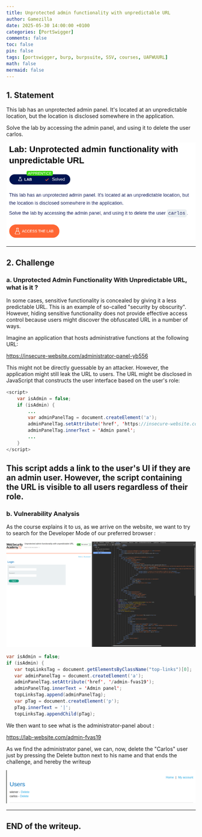 ```yaml
---
title: Unprotected admin functionality with unpredictable URL
author: Gamezilla
date: 2025-05-30 14:00:00 +0100
categories: [PortSwigger]
comments: false
toc: false
pin: false
tags: [portswigger, burp, burpsuite, SSV, courses, UAFWUURL]
math: false
mermaid: false
---
```


## 1. Statement

This lab has an unprotected admin panel. It's located at an unpredictable location, but the location is disclosed somewhere in the application.

Solve the lab by accessing the admin panel, and using it to delete the user carlos.

![enonce](/assets/img/posts/PortSwigger/ServerSideVulnerabilities/UAFWUURL/enonce.png)


---

## 2. Challenge

### a. Unprotected Admin Functionality With Unpredictable URL, what is it ?

In some cases, sensitive functionality is concealed by giving it a less predictable URL. This is an example of so-called "security by obscurity". However, hiding sensitive functionality does not provide effective access control because users might discover the obfuscated URL in a number of ways.

Imagine an application that hosts administrative functions at the following URL:

https://insecure-website.com/administrator-panel-yb556

This might not be directly guessable by an attacker. However, the application might still leak the URL to users. The URL might be disclosed in JavaScript that constructs the user interface based on the user's role:

```java
<script>
	var isAdmin = false;
	if (isAdmin) {
		...
		var adminPanelTag = document.createElement('a');
		adminPanelTag.setAttribute('href', 'https://insecure-website.com/administrator-panel-yb556');
		adminPanelTag.innerText = 'Admin panel';
		...
	}
</script>
```
This script adds a link to the user's UI if they are an admin user. However, the script containing the URL is visible to all users regardless of their role.
---

### b. Vulnerability Analysis

As the course explains it to us, as we arrive on the website, we want to try to search for the Developer Mode of our preferred browser :


![console](/assets/img/posts/PortSwigger/ServerSideVulnerabilities/UAFWUURL/console.png)

```java
var isAdmin = false;
if (isAdmin) {
   var topLinksTag = document.getElementsByClassName("top-links")[0];
   var adminPanelTag = document.createElement('a');
   adminPanelTag.setAttribute('href', '/admin-fvas19');
   adminPanelTag.innerText = 'Admin panel';
   topLinksTag.append(adminPanelTag);
   var pTag = document.createElement('p');
   pTag.innerText = '|';
   topLinksTag.appendChild(pTag);
```

We then want to see what is the administrator-panel about : 

https://lab-website.com/admin-fvas19

As we find the administrator panel, we can, now, delete the "Carlos" user just by pressing the Delete button next to his name and that ends the challenge, and hereby the writeup

![ending](/assets/img/posts/PortSwigger/ServerSideVulnerabilities/UAFWUURL/ending.png)

---

## END of the writeup.

